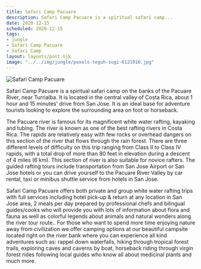 ```yaml
---
title: Safari Camp Pacuare
description: Safari Camp Pacuare is a spiritual safari camp...
date: 2020-12-15
scheduled: 2020-12-15
tags:
- jungle
- Safari Camp Pacuare
- Safari Camp
layout: layouts/post.njk
image: "../../img/jungle/pexels-teguh-sugi-6121916.jpg"
---
```


![Safari Camp Pacuare](../../img/jungle/pexels-teguh-sugi-6121916.jpg)

Safari Camp Pacuare is a spiritual safari camp on the banks of the Pacuare River, near Turrialba. It is located in the central valley of Costa Rica, about 1 hour and 15 minutes' drive from San Jose. It is an ideal base for adventure tourists looking to explore the surrounding area on foot or horseback.

The Pacuare river is famous for its magnificent white water rafting, kayaking and tubing. The river is known as one of the best rafting rivers in Costa Rica. The rapids are relatively easy with few rocks or overhead dangers on this section of the river that flows through the rain forest. There are three different levels of difficulty on this trip ranging from Class II to Class IV rapids, with a total drop of more than 80 feet in elevation during a descent of 4 miles (6 km). This section of river is also suitable for novice rafters. The guided rafting tours include transportation from San Jose Airport or San Jose hotels or you can drive yourself to the Pacuare River Valley by car rental, taxi or minibus shuttle service from hotels in San Jose.

Safari Camp Pacuare offers both private and group white water rafting trips with full services including hotel pick-up & return at any location in San Jose area, 2 meals per day prepared by professional chefs and bilingual guides/cooks who will provide you with lots of information about flora and fauna as well as colorful legends about animals and natural wonders along the river tour route.. For those who want to spend more time enjoying nature away from civilization we offer camping options at our beautiful campsite located right on the river bank where you can experience all kind adventures such as: rappel down waterfalls, hiking through tropical forest trails, exploring caves and caverns by boat, horseback riding through virgin forest rides following local guides who know all about medicinal plants and much more.


